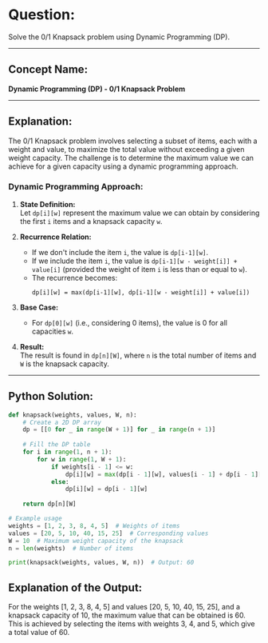 # **Question:**  
Solve the 0/1 Knapsack problem using Dynamic Programming (DP).

---

## **Concept Name:**  
**Dynamic Programming (DP) - 0/1 Knapsack Problem**

---

## **Explanation:**  
The 0/1 Knapsack problem involves selecting a subset of items, each with a weight and value, to maximize the total value without exceeding a given weight capacity. The challenge is to determine the maximum value we can achieve for a given capacity using a dynamic programming approach.

### **Dynamic Programming Approach:**
1. **State Definition:**  
   Let `dp[i][w]` represent the maximum value we can obtain by considering the first `i` items and a knapsack capacity `w`.

2. **Recurrence Relation:**  
   - If we don't include the item `i`, the value is `dp[i-1][w]`.
   - If we include the item `i`, the value is `dp[i-1][w - weight[i]] + value[i]` (provided the weight of item `i` is less than or equal to `w`).
   - The recurrence becomes:
     ```  
     dp[i][w] = max(dp[i-1][w], dp[i-1][w - weight[i]] + value[i])
     ```
3. **Base Case:**  
   - For `dp[0][w]` (i.e., considering 0 items), the value is 0 for all capacities `w`.

4. **Result:**  
   The result is found in `dp[n][W]`, where `n` is the total number of items and `W` is the knapsack capacity.

---

## **Python Solution:**
```python
def knapsack(weights, values, W, n):
    # Create a 2D DP array
    dp = [[0 for _ in range(W + 1)] for _ in range(n + 1)]
    
    # Fill the DP table
    for i in range(1, n + 1):
        for w in range(1, W + 1):
            if weights[i - 1] <= w:
                dp[i][w] = max(dp[i - 1][w], values[i - 1] + dp[i - 1][w - weights[i - 1]])
            else:
                dp[i][w] = dp[i - 1][w]
    
    return dp[n][W]

# Example usage
weights = [1, 2, 3, 8, 4, 5]  # Weights of items
values = [20, 5, 10, 40, 15, 25]  # Corresponding values
W = 10  # Maximum weight capacity of the knapsack
n = len(weights)  # Number of items

print(knapsack(weights, values, W, n))  # Output: 60


```
## **Explanation of the Output:**
For the weights [1, 2, 3, 8, 4, 5] and values [20, 5, 10, 40, 15, 25], and a knapsack capacity of 10, the maximum value that can be obtained is 60. This is achieved by selecting the items with weights 3, 4, and 5, which give a total value of 60.